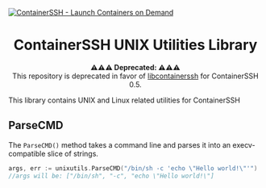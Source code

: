 [![ContainerSSH - Launch Containers on Demand](https://containerssh.github.io/images/logo-for-embedding.svg)](https://containerssh.github.io/)

<!--suppress HtmlDeprecatedAttribute -->
<h1 align="center">ContainerSSH UNIX Utilities Library</h1>

<p align="center"><strong>⚠⚠⚠ Deprecated: ⚠⚠⚠</strong><br />This repository is deprecated in favor of <a href="https://github.com/ContainerSSH/libcontainerssh">libcontainerssh</a> for ContainerSSH 0.5.</p>

This library contains UNIX and Linux related utilities for ContainerSSH

## ParseCMD

The `ParseCMD()` method takes a command line and parses it into an execv-compatible slice of strings.

```go
args, err := unixutils.ParseCMD("/bin/sh -c 'echo \"Hello world!\"'")
//args will be: ["/bin/sh", "-c", "echo \"Hello world!\"]
```
